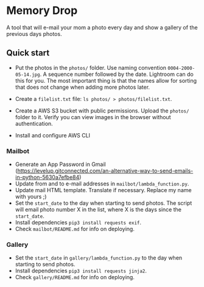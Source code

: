 # Memory Drop

A tool that will e-mail your mom a photo every day and show a gallery of the previous days photos.

## Quick start

- Put the photos in the `photos/` folder. Use naming convention `0004-2000-05-14.jpg`. A sequence number followed by the date. Lightroom can do this for you. The most important thing is that the names allow for sorting that does not change when adding more photos later.
- Create a `filelist.txt` file: `ls photos/ > photos/filelist.txt`.
- Create a AWS S3 bucket with public permissions. Upload the `photos/` folder to it. Verify you can view images in the browser without authentication.

- Install and configure AWS CLI

### Mailbot

- Generate an App Password in Gmail (https://levelup.gitconnected.com/an-alternative-way-to-send-emails-in-python-5630a7efbe84)
- Update from and to e-mail addresses in `mailbot/lambda_function.py`.
- Update mail HTML template. Translate if necessary. Replace my name with yours ;)
- Set the `start_date` to the day when starting to send photos. The script will email photo number X in the list, where X is the days since the `start_date`.
- Install dependencies `pip3 install requests exif`.
- Check `mailbot/README.md` for info on deploying.

### Gallery

- Set the `start_date` in `gallery/lambda_function.py` to the day when starting to send photos.
- Install dependencies `pip3 install requests jinja2`.
- Check `gallery/README.md` for info on deploying.

